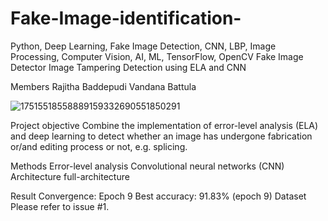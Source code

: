 # Fake-Image-identification-
Python, Deep Learning, Fake Image Detection, CNN, LBP, Image Processing, Computer Vision, AI, ML, TensorFlow, OpenCV
Fake Image Detector
Image Tampering Detection using ELA and CNN

Members
Rajitha Baddepudi
Vandana Battula

![17515518558889159332690551850291](https://github.com/user-attachments/assets/d01617f8-ec00-4dd4-a28d-3a7295f27de3)

Project objective
Combine the implementation of error-level analysis (ELA) and deep learning to detect whether an image has undergone fabrication or/and editing process or not, e.g. splicing.

Methods
Error-level analysis
Convolutional neural networks (CNN)
Architecture
full-architecture

Result
Convergence: Epoch 9
Best accuracy: 91.83% (epoch 9)
Dataset
Please refer to issue #1.

